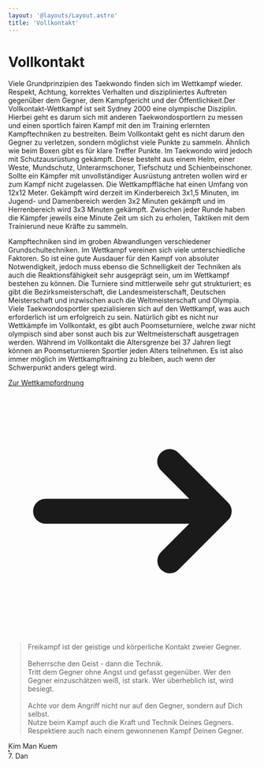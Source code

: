 ```yaml
---
layout: '@layouts/Layout.astro'
title: 'Vollkontakt'
---
```


# Vollkontakt

Viele Grundprinzipien des Taekwondo finden sich im Wettkampf wieder. Respekt, Achtung, korrektes Verhalten und diszipliniertes Auftreten gegenüber dem Gegner, dem Kampfgericht und der Öffentlichkeit.Der Vollkontakt-Wettkampf ist seit Sydney 2000 eine olympische Disziplin. Hierbei geht es darum sich mit anderen Taekwondosportlern zu messen und einen sportlich fairen Kampf mit den im Training erlernten Kampftechniken zu bestreiten. Beim Vollkontakt geht es nicht darum den Gegner zu verletzen, sondern möglichst viele Punkte zu sammeln. Ähnlich wie beim Boxen gibt es für klare Treffer Punkte. Im Taekwondo wird jedoch mit Schutzausrüstung gekämpft. Diese besteht aus einem Helm, einer Weste, Mundschutz, Unterarmschoner, Tiefschutz und Schienbeinschoner. Sollte ein Kämpfer mit unvollständiger Ausrüstung antreten wollen wird er zum Kampf nicht zugelassen. Die Wettkampffläche hat einen Umfang von 12x12 Meter. Gekämpft wird derzeit im Kinderbereich 3x1,5 Minuten, im Jugend- und Damenbereich werden 3x2 Minuten gekämpft und im Herrenbereich wird 3x3 Minuten gekämpft. Zwischen jeder Runde haben die Kämpfer jeweils eine Minute Zeit um sich zu erholen, Taktiken mit dem Trainierund neue Kräfte zu sammeln.

Kampftechniken sind im groben Abwandlungen verschiedener Grundschultechniken. Im Wettkampf vereinen sich viele unterschiedliche Faktoren. So ist eine gute Ausdauer für den Kampf von absoluter Notwendigkeit, jedoch muss ebenso die Schnelligkeit der Techniken als auch die Reaktionsfähigkeit sehr ausgeprägt sein, um im Wettkampf bestehen zu können. Die Turniere sind mittlerweile sehr gut strukturiert; es gibt die Bezirksmeisterschaft, die Landesmeisterschaft, Deutschen Meisterschaft und inzwischen auch die Weltmeisterschaft und Olympia. Viele Taekwondosportler spezialisieren sich auf den Wettkampf, was auch erforderlich ist um erfolgreich zu sein. Natürlich gibt es nicht nur Wettkämpfe im Vollkontakt, es gibt auch Poomseturniere, welche zwar nicht olympisch sind aber sonst auch bis zur Weltmeisterschaft ausgetragen werden. Während im Vollkontakt die Altersgrenze bei 37 Jahren liegt können an Poomseturnieren Sportler jeden Alters teilnehmen. Es ist also immer möglich im Wettkampftraining zu bleiben, auch wenn der Schwerpunkt anders gelegt wird.

<p class="text-gray-500 dark:text-gray-400">
    <a href="#" class="inline-flex items-center font-medium text-blue-500 dark:text-blue-400 hover:underline">
        Zur Wettkampfordnung
        <svg aria-hidden="true" class="w-5 h-5 ml-1" fill="currentColor" viewBox="0 0 20 20" xmlns="http://www.w3.org/2000/svg"><path fill-rule="evenodd" d="M12.293 5.293a1 1 0 011.414 0l4 4a1 1 0 010 1.414l-4 4a1 1 0 01-1.414-1.414L14.586 11H3a1 1 0 110-2h11.586l-2.293-2.293a1 1 0 010-1.414z" clip-rule="evenodd"></path></svg>
    </a>
</p>

<!-- https://tailwindui.com/components/marketing/sections/testimonials -->
<section class="not-prose relative isolate overflow-hidden max-w-2xl lg:max-w-4xl mx-auto bg-white py-12 sm:py-16 px-6 lg:px-8 mb-1">
    <div class="absolute inset-0 -z-10 bg-[radial-gradient(45rem_50rem_at_top,theme(colors.indigo.100),white)] opacity-20"></div>
    <div class="absolute inset-y-0 right-1/2 -z-10 mr-16 w-[200%] origin-bottom-left skew-x-[-30deg] bg-white shadow-xl shadow-indigo-600/10 ring-1 ring-indigo-50 sm:mr-28 lg:mr-0 xl:mr-16 xl:origin-center"></div>
    <div class="mx-auto max-w-2xl lg:max-w-4xl">
        <blockquote class="text-center font-semibold leading-8 text-gray-900 text-md sm:text-lg md:text-xl sm:leading-9">
            <p class="text-center">Freikampf ist der geistige und körperliche Kontakt zweier Gegner.<br>
                <br>
                Beherrsche den Geist - dann die Technik.<br>
                Tritt dem Gegner ohne Angst und gefasst gegenüber. Wer den Gegner einzuschätzen weiß, ist stark. Wer überheblich ist, wird besiegt.<br>
                <br>
                Achte vor dem Angriff nicht nur auf den Gegner, sondern auf Dich selbst.<br>
                Nutze beim Kampf auch die Kraft und Technik Deines Gegners.<br>
                Respektiere auch nach einem gewonnenen Kampf Deinen Gegner.
            </p>
        </blockquote>
        <div class="mt-4 flex items-center justify-center space-x-3 text-sm sm:text-base">
            <div class="font-semibold text-gray-900">
                Kim Man Kuem
            </div>
            <svg viewBox="0 0 2 2" width="3" height="3" aria-hidden="true" class="fill-gray-900"><circle cx="1" cy="1" r="1" /></svg>
            <div class="text-gray-600">7. Dan</div>
        </div>
    </div>
</section>
